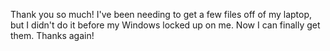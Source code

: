 Thank you so much! I've been needing to get a few files off of my laptop, but I didn't do it before my Windows locked up on me. Now I can finally get them. Thanks again!